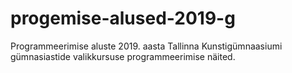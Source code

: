 # progemise-alused-2019-g
Programmeerimise aluste 2019. aasta Tallinna Kunstigümnaasiumi gümnasiastide valikkursuse programmeerimise näited.

